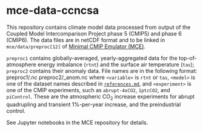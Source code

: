 # mce-data-ccncsa

This repository contains climate model data processed from output of the Coupled Model Intercomparison Project phase 5 (CMIP5) and phase 6 (CMIP6). The data files are in netCDF format and to be linked in `mce/data/preproc[12]` of [Minimal CMIP Emulator (MCE)](https://github.com/tsutsui1872/mce).

`preproc1` contains globally-averaged, yearly-aggregated data for the top-of-atmosphere energy imbalance (`rtnt`) and the surface air temperature (`tas`); `preproc2` contains their anomaly data. File names are in the following format:
    preproc1/<variable>_<model>_<experiment>.nc
    preproc2/<variable>_<model>_<experiment>_anom.nc
where `<variable>` is `rtnt` or `tas`, `<model>` is one of the dataset names described in [`references.md`](./references.md), and `<experiment>` is one of the CMIP experiments, such as `abrupt-4xCO2`, `1ptcCO2`, and `piControl`. These are the atmospheric CO<sub>2</sub> increase experiments for abrupt quadrupling and transient 1%-per-year increase, and the preindustrial control.

See Jupyter notebooks in the MCE repository for details.
